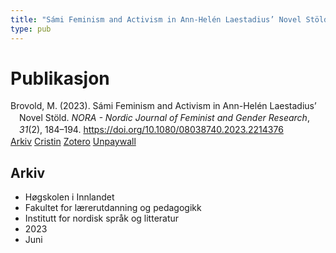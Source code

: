 ```yaml
---
title: "Sámi Feminism and Activism in Ann-Helén Laestadius’ Novel Stöld"
type: pub
---
```

<h1>Publikasjon</h1>
<article id="csl-bib-container-ENKJ2532" class="csl-bib-container">
  <div class="csl-bib-body" style="line-height: 1.35; padding-left: 1em; text-indent:-1em;">
  <div class="csl-entry">Brovold, M. (2023). S&#xE1;mi Feminism and Activism in Ann-Hel&#xE9;n Laestadius&#x2019; Novel St&#xF6;ld. <i>NORA - Nordic Journal of Feminist and Gender Research</i>, <i>31</i>(2), 184&#x2013;194. <a href="https://doi.org/10.1080/08038740.2023.2214376">https://doi.org/10.1080/08038740.2023.2214376</a></div>
</div>
  <div class="csl-bib-buttons">
    <a href="#taxonomy-article-ENKJ2532" class="csl-bib-button">Arkiv</a>
    <a href="https://app.cristin.no/results/show.jsf?id=2153287" alt="Cristin URL" class="csl-bib-button">Cristin</a>
    <a href="http://zotero.org/groups/5022929/items/ENKJ2532" alt="Zotero URL" class="csl-bib-button">Zotero</a>
    <a href="https://www.tandfonline.com/doi/pdf/10.1080/08038740.2023.2214376?needAccess=true&amp;role=button" class="csl-bib-button">Unpaywall</a>
  </div>
  <div id="csl-bib-meta-container-ENKJ2532"></div>
</article>
<div id="csl-bib-meta-ENKJ2532" class="csl-bib-meta">
  <article id="taxonomy-article-ENKJ2532" class="taxonomy-article">
    <h1>Arkiv</h1>
    <ul>
      <li>Høgskolen i Innlandet</li>
      <li>Fakultet for lærerutdanning og pedagogikk</li>
      <li>Institutt for nordisk språk og litteratur</li>
      <li>2023</li>
      <li>Juni</li>
    </ul>
  </article>
</div>
